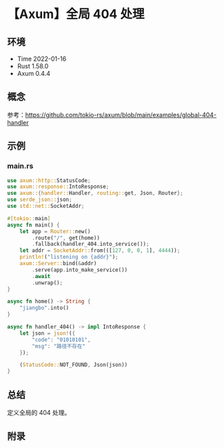 # 【Axum】全局 404 处理

## 环境

- Time 2022-01-16
- Rust 1.58.0
- Axum 0.4.4

## 概念

参考：<https://github.com/tokio-rs/axum/blob/main/examples/global-404-handler>  

## 示例

### main.rs

```rust
use axum::http::StatusCode;
use axum::response::IntoResponse;
use axum::{handler::Handler, routing::get, Json, Router};
use serde_json::json;
use std::net::SocketAddr;

#[tokio::main]
async fn main() {
    let app = Router::new()
        .route("/", get(home))
        .fallback(handler_404.into_service());
    let addr = SocketAddr::from(([127, 0, 0, 1], 4444));
    println!("listening on {addr}");
    axum::Server::bind(&addr)
        .serve(app.into_make_service())
        .await
        .unwrap();
}

async fn home() -> String {
    "jiangbo".into()
}

async fn handler_404() -> impl IntoResponse {
    let json = json!({
        "code": "01010101",
        "msg": "路径不存在"
    });

    (StatusCode::NOT_FOUND, Json(json))
}
```

## 总结

定义全局的 404 处理。

## 附录
